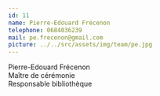 ```yaml
---
id: 11
name: Pierre-Edouard Frécenon
telephone: 0684036239
mail: pe.frecenon@gmail.com
picture: ../../src/assets/img/team/pe.jpg
---
```

Pierre-Edouard Frécenon  
Maître de cérémonie  
Responsable bibliothèque  
